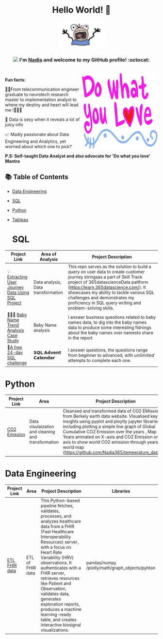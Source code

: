 
<div align="center">
<h1> Hello World! 👋 </h1>
<img src="IMG/my-image.png" width="150">

### <img src="https://media.giphy.com/media/WUlplcMpOCEmTGBtBW/giphy.gif" width="40"> I'm [Nadia](https://www.linkedin.com/in/nadiayoussef365/) and welcome to my GitHub profile! :octocat:
<br>

<img align="right" height="250" width="250" alt="GIF" src="IMG/images.png" />


</div>

**Fun facts:**

👩‍🎓From telecommunication engineer graduate to neurotech research master to implementation analyst to where my destiny and heart will lead me !🤔🤔🤔


🤔 Data is sexy when it reveals a lot of juicy info  
  
📈 Madly passionate about Data Engineering and Analytics, yet worried about which one to pick?

**P.S: Self-taught Data Analyst and also advocate for 'Do what you love' Mantra** 

## 📚 Table of Contents
- [Data Engineering](#data-engineering)
- [SQL](#sql)
- [Python](#python)
- [Tableau](#tableau)

  # SQL

| Project Link | Area of Analysis | Project Description | 
|---|---|---|
| 💡 [Extracting User Journey Data Using SQL Project](https://github.com/Nadia365/User-tracking) | Data analysis, Data transformation| This repo serves as the solution to build a query on user data to create customer journey stringsas a part of  Skill Track project of 365datascienceData paltform (https://learn.365datascience.com/). It showcases my ability to tackle various SQL challenges and demonstrates my proficiency in SQL query writing and problem-solving skills. | 
| 👩🏻‍⚕️ [Baby Name Trend Analysis Case Study](https://github.com/Nadia365/Baby-Name-Trend-Analysis-Case-Study/tree/main) | Baby Name analysis | I answer business questions related to baby names data, to dig into the baby names data to produce some interesting fidnings about the baby names over namesto share in the report |  
| 🎁[A free 24-day SQL challenge](https://github.com/Nadia365/-SQL-Advent-Calendar/blob/main/README.md) | 𝗦𝗤𝗟 𝗔𝗱𝘃𝗲𝗻𝘁 𝗖𝗮𝗹𝗲𝗻𝗱𝗮𝗿 | I answer  questions, the questions range from beginner to advanced, with 𝘶𝘯𝘭𝘪𝘮𝘪𝘵𝘦𝘥 attempts to complete each one. |  


# Python

| Project Link | Area | Project Description | Libraries |    
|---|---|---|---|
[CO2 Emission](https://github.com/Nadia365/temperature_data_viz) | Data visulaization and cleaning and transformation |Cleansed and transformed data of CO2 EMission from Berkely earth data website. Visualised key insights using pyplot and ploytly jupyter libraries , including plotting a simple line graph of Global Cumulative CO2 Emission over the years , Map with Years animated on X-axis and CO2 Emission on Y-axis to show world CO2 emission through years on world map (https://github.com/Nadia365/temperature_data_viz) | pandas/matplotlib/seaborn /numpy /plotly/math/graph_objects  


# Data Engineering

| Project Link | Area | Project Description | Libraries |    
|---|---|---|---|
[ETL FHIR data](https://github.com/Nadia365/ETL-processing-of-FHIR-data) | ETL of FHIR data |This Python-based pipeline fetches, validates, processes, and analyzes healthcare data from a FHIR (Fast Healthcare Interoperability Resources) server, with a focus on Heart Rate Variability (HRV) observations. It authenticates with a FHIR server, retrieves resources like Patient and Observation, validates data, generates exploration reports, produces a machine learning-ready table, and creates interactive biosignal visualizations. | pandas/numpy /plotly/math/graph_objects/pyhton


